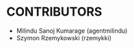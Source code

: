 CONTRIBUTORS
============

 - Milindu Sanoj Kumarage (agentmilindu)
 - Szymon Rzemykowski (rzemykki)
